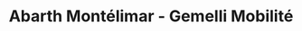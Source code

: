 ---
title: "Abarth Montélimar - Gemelli Mobilité"
url: /montelimar/abarth-montelimar-gemelli-mobilite/
shop: voiture
---